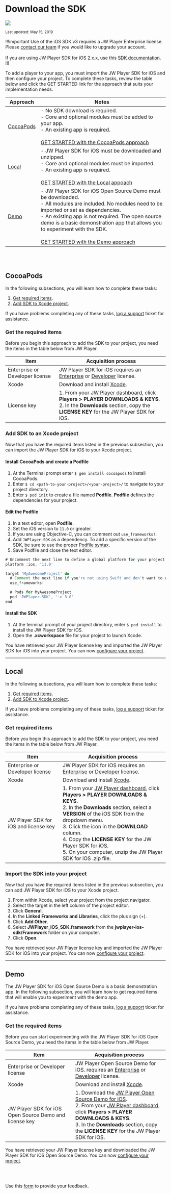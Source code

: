 # Download the SDK

<img src="https://img.shields.io/badge/SDK-iOS%20v3-0AAC29.svg?logo=apple">

<sup>Last updated: May 15, 2019</sup> 

!!!important
Use of the iOS SDK v3 requires a JW Player Enterprise license. Please [contact our team](https://www.jwplayer.com/contact-us/?utm_source=developer&utm_medium=CTA&utm_campaign=player-docs) if you would like to upgrade your account.<br/><br/>
If you are using JW Player SDK for iOS 2.x.x, use this [SDK documentation](https://developer.jwplayer.com/sdk/ios/docs/v2/developer-guide/index.html).
!!!

To add a player to your app, you must import the JW Player SDK for iOS and then configure your project. To complete these tasks, review the table below and click the GET STARTED link for the approach that suits your implementation needs.

|Approach|Notes|
|---|---|
|[CocoaPods](#cocoapods)|- No SDK download is required.<br/> - Core and optional modules must be added to your app.<br/>- An existing app is required.<br/><br/>[GET STARTED with the CocoaPods approach](#cocoapods)|
|[Local](#local)|- JW Player SDK for iOS must be downloaded and unzipped.<br/>- Core and optional modules must be imported.<br/>- An existing app is required.<br/><br/>[GET STARTED with the Local appoach](#local)|
|[Demo](#demo)|- JW Player SDK for iOS Open Source Demo must be downloaded.<br/>- All modules are included. No modules need to be imported or set as dependencies.<br/>- An existing app is not required. The open source demo is a basic demonstration app that allows you to experiment with the SDK.<br/><br/>[GET STARTED with the Demo approach](#demo)|

<br/><br/>
<a name="cocoapods"></a>

## CocoaPods
In the following subsections, you will learn how to complete these tasks:

1. [Get required items](#cocoapods-reqitems).
2. [Add SDK to Xcode project](#cocoapods-addsdk).

If you have problems completing any of these tasks, [log a support](https://support.jwplayer.com/submit-support-case) ticket for assistance.


<a name="cocoapods-reqitems"></a>

### Get the required items

Before you begin this approach to add the SDK to your project, you need the items in the table below from JW Player.

|Item|Acquisition process|
|---|---|
|Enterprise or Developer license|JW Player SDK for iOS requires an [Enterprise](https://www.jwplayer.com/contact-us/?utm_source=developer&utm_medium=CTA&utm_campaign=Developer%20Nav%20Upgrade) or [Developer](https://developer.jwplayer.com/sign-up/) license.|
|Xcode| Download and install <a href="https://developer.apple.com/support/xcode/" target="_blank">Xcode<a/>.|
|License key | 1. From your <a href="https://dashboard.jwplayer.com/#/welcome" target="_blank">JW Player dashboard</a>, click **Players > PLAYER DOWNLOADS & KEYS**.<br/>2. In the **Downloads** section, copy the **LICENSE KEY** for the JW Player SDK for iOS.|


<a name="cocoapods-addsdk"></a>
### Add SDK to an Xcode project

Now that you have the required items listed in the previous subsection, you can import the JW Player SDK for iOS to your Xcode project.

#### Install CocoaPods and create a Podfile

1. At the Terminal prompt enter `$ gem install cocoapods` to install CocoaPods.
2. Enter `$ cd <path-to-your-project>/<your-project>/` to navigate to your project directory. 
3. Enter `$ pod init` to create a file named **Podfile**. **Podfile** defines the dependencies for your project.


#### Edit the Podfile
1. In a text editor, open **Podfile**.
2. Set the iOS version to `11.0` or greater.
3. If you are using Objective-C, you can comment out `use_frameworks!`. 
4. Add `JWPlayer-SDK` as a dependency. To add a specific version of the SDK, be sure to use the proper <a href="https://guides.cocoapods.org/using/the-podfile.html" target="_blank">Podfile syntax</a>.
5. Save Podfile and close the text editor. 

```groovy
# Uncomment the next line to define a global platform for your project
platform :ios, '11.0'

target 'MyAwesomeProject' do
  # Comment the next line if you're not using Swift and don't want to use dynamic frameworks
  use_frameworks!

  # Pods for MyAwesomeProject
  pod 'JWPlayer-SDK', '~> 3.0'
end
```
#### Install the SDK

1. At the terminal prompt of your project directory, enter `$ pod install` to install the JW Player SDK for iOS.
2. Open the **.xcworkspace** file for your project to launch Xcode.

You have retrieved your JW Player license key and imported the JW Player SDK for iOS into your project. You can now [configure your project](../configure-your-project).

---

<a name="local"></a>

## Local

In the following subsections, you will learn how to complete these tasks:

1. [Get required items](#local-reqitems).
2. [Add SDK to Xcode project](#local-addsdk).

If you have problems completing any of these tasks, [log a support](https://support.jwplayer.com/submit-support-case) ticket for assistance.


<a name="local-reqitems"></a>

### Get required items

Before you begin this approach to add the SDK to your project, you need the items in the table below from JW Player.

|Item|Acquisition process|
|---|---|
|Enterprise or Developer license|JW Player SDK for iOS requires an [Enterprise](https://www.jwplayer.com/pricing/?utm_source=developer&utm_medium=CTA&utm_campaign=Developer%20Nav%20Upgrade) or [Developer](https://developer.jwplayer.com/sign-up/) license.|
|Xcode| Download and install <a href="https://developer.apple.com/support/xcode/" target="_blank">Xcode<a/>.|
|JW Player SDK for iOS and license key | 1. From your <a href="https://dashboard.jwplayer.com/#/welcome" target="_blank">JW Player dashboard</a>, click **Players > PLAYER DOWNLOADS & KEYS**.<br/>2. In the **Downloads** section, select a **VERSION** of the iOS SDK from the dropdown menu.<br/>3. Click the icon in the **DOWNLOAD** column.<br/>4. Copy the **LICENSE KEY** for the JW Player SDK for iOS.<br/>5. On your computer, unzip the JW Player SDK for iOS .zip file.|

<a name="local-addsdk"></a>

### Import the SDK into your project

Now that you have the required items listed in the previous subsection, you can add JW Player SDK for iOS to your Xcode project.

1. From within Xcode, select your project from the project navigator.
2. Select the target in the left column of the project editor.
3. Click **General**.
4. In the **Linked Frameworks and Libraries**, click the plus sign (+).
5. Click **Add Other**.
6. Select **JWPlayer_iOS_SDK.framework** from the **jwplayer-ios-sdk/Framework** folder on your computer.
7. Click **Open**.

You have retrieved your JW Player license key and imported the JW Player SDK for iOS into your project. You can now [configure your project](../configure-your-project).

---

<a name="demo"></a>

## Demo

The JW Player SDK for iOS Open Source Demo is a basic demonstration app. In the following subsection, you will learn how to get required items that will enable you to experiment with the demo app.

If you have problems completing any of these tasks, [log a support](https://support.jwplayer.com/submit-support-case) ticket for assistance.

### Get the required items

Before you can start experimenting with the JW Player SDK for iOS Open Source Demo, you need the items in the table below from JW Player.

|Item|Acquisition process|
|---|---|
|Enterprise or Developer license|JW Player Open Source Demo for iOS. requires an [Enterprise](https://www.jwplayer.com/pricing/?utm_source=developer&utm_medium=CTA&utm_campaign=Developer%20Nav%20Upgrade) or [Developer](https://developer.jwplayer.com/sign-up/) license.|
|Xcode| Download and install <a href="https://developer.apple.com/support/xcode/" target="_blank">Xcode<a/>.|
|JW Player SDK for iOS Open Source Demo and license key | 1. Download the <a href="https://github.com/jwplayer/jwplayer-sdk-ios-demo" target="_blank">JW Player Open Source Demo for iOS</a>. <br/>2. From your <a href="https://dashboard.jwplayer.com/#/welcome" target="_blank">JW Player dashboard</a>, click **Players > PLAYER DOWNLOADS & KEYS**.<br/>3. In the **Downloads** section, copy the **LICENSE KEY** for the JW Player SDK for iOS.|

You have retrieved your JW Player license key and downloaded the JW Player SDK for iOS Open Source Demo. You can now [configure your project](../configure-your-project).

<br/><br/>
<div id="wufoo-mff60sc1xnn4cu">
Use this <a href="https://jwplayerdocs.wufoo.com/forms/mff60sc1xnn4cu">form</a> to provide your feedback.
</div>
<script type="text/javascript">var mff60sc1xnn4cu;(function(d, t) {
var s = d.createElement(t), options = {
'userName':'jwplayerdocs',
'formHash':'mff60sc1xnn4cu',
'autoResize':true,
'height':'288',
'async':true,
'host':'wufoo.com',
'header':'show',
'ssl':true,
'defaultValues': 'field118=' + location.pathname};
s.src = ('https:' == d.location.protocol ? 'https://' : 'http://') + 'www.wufoo.com/scripts/embed/form.js';
s.onload = s.onreadystatechange = function() {
var rs = this.readyState; if (rs) if (rs != 'complete') if (rs != 'loaded') return;
try { mff60sc1xnn4cu = new WufooForm();mff60sc1xnn4cu.initialize(options);mff60sc1xnn4cu.display(); } catch (e) {}};
var scr = d.getElementsByTagName(t)[0], par = scr.parentNode; par.insertBefore(s, scr);
})(document, 'script');</script>
